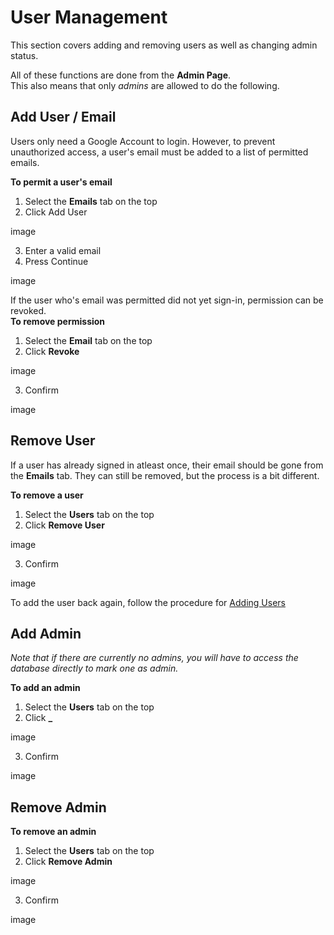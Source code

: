 # User Management
This section covers adding and removing users as well as changing admin status.

All of these functions are done from the **Admin Page**. <br/>
This also means that only *admins* are allowed to do the following.

## Add User / Email
Users only need a Google Account to login. However, to prevent unauthorized access, a user's email must be added to a list of permitted emails.

**To permit a user's email**
1. Select the **Emails** tab on the top
2. Click Add User

image

3. Enter a valid email
4. Press Continue

image

If the user who's email was permitted did not yet sign-in, permission can be revoked. <br/>
**To remove permission** <br/>
1. Select the **Email** tab on the top 
2. Click **Revoke**

image

3. Confirm

image

## Remove User
If a user has already signed in atleast once, their email should be gone from the **Emails** tab. 
They can still be removed, but the process is a bit different.

**To remove a user** <br/>
1. Select the **Users** tab on the top
2. Click **Remove User**

image

3. Confirm

image

To add the user back again, follow the procedure for [Adding Users](#add-user--email)

## Add Admin
*Note that if there are currently no admins, you will have to access the database directly to mark one as admin.*

**To add an admin** <br/>
1. Select the **Users** tab on the top
2. Click **_**

image

3. Confirm

image

## Remove Admin
**To remove an admin** <br/>
1. Select the **Users** tab on the top
2. Click **Remove Admin**

image

3. Confirm

image